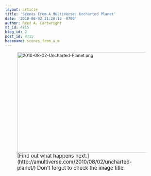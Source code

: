 ```yaml
---
layout: article
title: 'Scenes From A Multiverse: Uncharted Planet'
date: '2010-08-02 21:20:18 -0700'
author: Reed A. Cartwright
mt_id: 4715
blog_id: 2
post_id: 4715
basename: scenes_from_a_m
---
```

<figure>
<a href="http://amultiverse.com/2010/08/02/uncharted-planet/"><img src="http://pandasthumb.org/archives/2010/08/02/2010-08-02-Uncharted-Planet.png" alt="2010-08-02-Uncharted-Planet.png" width="485" height="333" /></a>
<figcaption markdown="span">
<big>[Find out what happens next.](http://amultiverse.com/2010/08/02/uncharted-planet/)  Don't forget to check the image title.</big>

</figcaption>
</figure>
